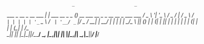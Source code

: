                             _                      _                                     
   ___ _ __ _ __   ___  ___| |_ ___     __ _ _   _(_)_ __ ___   __ _ _ __ __ _  ___  ___ 
  / _ \ '__| '_ \ / _ \/ __| __/ _ \   / _` | | | | | '_ ` _ \ / _` | '__/ _` |/ _ \/ __|
 |  __/ |  | | | |  __/\__ \ || (_) | | (_| | |_| | | | | | | | (_| | | | (_| |  __/\__ \
  \___|_|  |_| |_|\___||___/\__\___/   \__, |\__,_|_|_| |_| |_|\__,_|_|  \__,_|\___||___/
                                       |___/                                             
